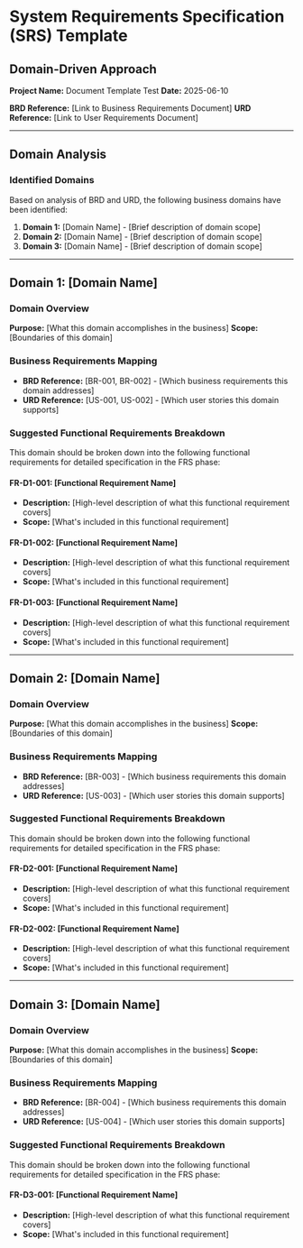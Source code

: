 # System Requirements Specification (SRS) Template
## Domain-Driven Approach

**Project Name:** Document Template Test
**Date:** 2025-06-10

**BRD Reference:** [Link to Business Requirements Document]
**URD Reference:** [Link to User Requirements Document]

---

## Domain Analysis

### Identified Domains
Based on analysis of BRD and URD, the following business domains have been identified:

1. **Domain 1:** [Domain Name] - [Brief description of domain scope]
2. **Domain 2:** [Domain Name] - [Brief description of domain scope]
3. **Domain 3:** [Domain Name] - [Brief description of domain scope]

---

## Domain 1: [Domain Name]

### Domain Overview
**Purpose:** [What this domain accomplishes in the business]
**Scope:** [Boundaries of this domain]

### Business Requirements Mapping
- **BRD Reference:** [BR-001, BR-002] - [Which business requirements this domain addresses]
- **URD Reference:** [US-001, US-002] - [Which user stories this domain supports]

### Suggested Functional Requirements Breakdown
This domain should be broken down into the following functional requirements for detailed specification in the FRS phase:

#### FR-D1-001: [Functional Requirement Name]
- **Description:** [High-level description of what this functional requirement covers]
- **Scope:** [What's included in this functional requirement]

#### FR-D1-002: [Functional Requirement Name]
- **Description:** [High-level description of what this functional requirement covers]
- **Scope:** [What's included in this functional requirement]

#### FR-D1-003: [Functional Requirement Name]
- **Description:** [High-level description of what this functional requirement covers]
- **Scope:** [What's included in this functional requirement]

---

## Domain 2: [Domain Name]

### Domain Overview
**Purpose:** [What this domain accomplishes in the business]
**Scope:** [Boundaries of this domain]

### Business Requirements Mapping
- **BRD Reference:** [BR-003] - [Which business requirements this domain addresses]
- **URD Reference:** [US-003] - [Which user stories this domain supports]

### Suggested Functional Requirements Breakdown
This domain should be broken down into the following functional requirements for detailed specification in the FRS phase:

#### FR-D2-001: [Functional Requirement Name]
- **Description:** [High-level description of what this functional requirement covers]
- **Scope:** [What's included in this functional requirement]

#### FR-D2-002: [Functional Requirement Name]
- **Description:** [High-level description of what this functional requirement covers]
- **Scope:** [What's included in this functional requirement]

---

## Domain 3: [Domain Name]

### Domain Overview
**Purpose:** [What this domain accomplishes in the business]
**Scope:** [Boundaries of this domain]

### Business Requirements Mapping
- **BRD Reference:** [BR-004] - [Which business requirements this domain addresses]
- **URD Reference:** [US-004] - [Which user stories this domain supports]

### Suggested Functional Requirements Breakdown
This domain should be broken down into the following functional requirements for detailed specification in the FRS phase:

#### FR-D3-001: [Functional Requirement Name]
- **Description:** [High-level description of what this functional requirement covers]
- **Scope:** [What's included in this functional requirement]


